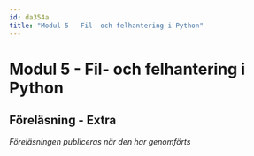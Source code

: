 ```yaml
---
id: da354a
title: "Modul 5 - Fil- och felhantering i Python"
---
```


# Modul 5 - Fil- och felhantering i Python

## Föreläsning - Extra

*Föreläsningen publiceras när den har genomförts*
